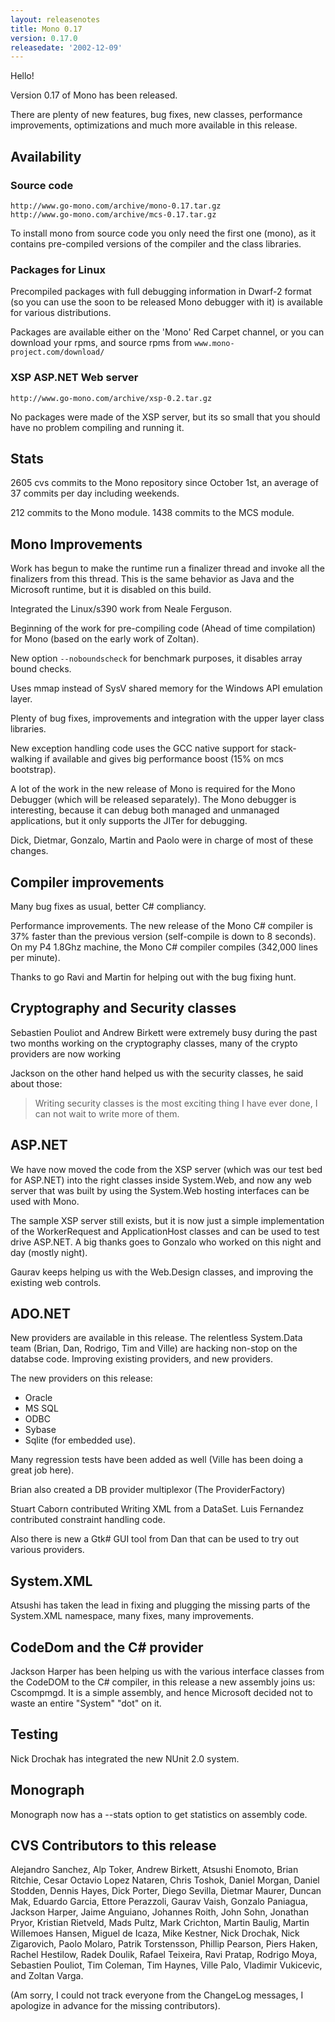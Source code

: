 ```yaml
---
layout: releasenotes
title: Mono 0.17
version: 0.17.0
releasedate: '2002-12-09'
---
```


Hello!

Version 0.17 of Mono has been released.

There are plenty of new features, bug fixes, new classes,
performance improvements, optimizations and much more
available in this release.

## Availability

### Source code

    http://www.go-mono.com/archive/mono-0.17.tar.gz
    http://www.go-mono.com/archive/mcs-0.17.tar.gz

To install mono from source code you only need the
first one (mono), as it contains pre-compiled versions
of the compiler and the class libraries.

### Packages for Linux

Precompiled packages with full debugging information
in Dwarf-2 format (so you can use the soon to be
released Mono debugger with it) is available for
various distributions.

Packages are available either on the 'Mono' Red Carpet
channel, or you can download your rpms, and source
rpms from `www.mono-project.com/download/`

### XSP ASP.NET Web server

    http://www.go-mono.com/archive/xsp-0.2.tar.gz

No packages were made of the XSP server, but its so
small that you should have no problem compiling and
running it.

## Stats

2605 cvs commits to the Mono repository since October 1st, an
average of 37 commits per day including weekends.

212 commits to the Mono module.
1438 commits to the MCS module.

## Mono Improvements

Work has begun to make the runtime run a finalizer thread and
invoke all the finalizers from this thread.  This is the same
behavior as Java and the Microsoft runtime, but it is disabled
on this build.

Integrated the Linux/s390 work from Neale Ferguson.

Beginning of the work for pre-compiling code (Ahead of time
compilation) for Mono (based on the early work of Zoltan).

New option `--noboundscheck` for benchmark purposes, it
disables array bound checks.

Uses mmap instead of SysV shared memory for the Windows API
emulation layer.

Plenty of bug fixes, improvements and integration with the
upper layer class libraries.

New exception handling code uses the GCC native support for
stack-walking if available and gives big performance boost
(15% on mcs bootstrap).

A lot of the work in the new release of Mono is required for
the Mono Debugger (which will be released separately).  The
Mono debugger is interesting, because it can debug both
managed and unmanaged applications, but it only supports the
JITer for debugging.

Dick, Dietmar, Gonzalo, Martin and Paolo were in charge of
most of these changes.

## Compiler improvements

Many bug fixes as usual, better C# compliancy.

Performance improvements.  The new release of the Mono C#
compiler is 37% faster than the previous version (self-compile
is down to 8 seconds).  On my P4 1.8Ghz machine, the Mono C#
compiler compiles (342,000 lines per minute).

Thanks to go Ravi and Martin for helping out with the bug
fixing hunt.

## Cryptography and Security classes

Sebastien Pouliot and Andrew Birkett were extremely busy
during the past two months working on the cryptography
classes, many of the crypto providers are now working

Jackson on the other hand helped us with the security
classes, he said about those:

> Writing security classes is the most exciting thing I have
ever done, I can not wait to write more of them.

## ASP.NET

We have now moved the code from the XSP server (which was our
test bed for ASP.NET) into the right classes inside
System.Web, and now any web server that was built by using the
System.Web hosting interfaces can be used with Mono.

The sample XSP server still exists, but it is now just a
simple implementation of the WorkerRequest and ApplicationHost
classes and can be used to test drive ASP.NET.  A big thanks
goes to Gonzalo who worked on this night and day (mostly
night).

Gaurav keeps helping us with the Web.Design classes, and
improving the existing web controls.

## ADO.NET

New providers are available in this release.  The relentless
System.Data team (Brian, Dan, Rodrigo, Tim and Ville) are
hacking non-stop on the databse code.  Improving existing
providers, and new providers.

The new providers on this release:

* Oracle
* MS SQL
* ODBC
* Sybase
* Sqlite (for embedded use).

Many regression tests have been added as well (Ville has been
doing a great job here).

Brian also created a DB provider multiplexor (The ProviderFactory)

Stuart Caborn contributed Writing XML from a DataSet.
Luis Fernandez contributed constraint handling code.

Also there is new a Gtk# GUI tool from Dan that can be used to
try out various providers.

## System.XML

Atsushi has taken the lead in fixing and plugging the missing
parts of the System.XML namespace, many fixes, many
improvements.

## CodeDom and the C# provider

Jackson Harper has been helping us with the various interface
classes from the CodeDOM to the C# compiler, in this release
a new assembly joins us: Cscompmgd.  It is a simple assembly,
and hence Microsoft decided not to waste an entire "System"
"dot" on it.

## Testing

Nick Drochak has integrated the new NUnit 2.0 system.

## Monograph

Monograph now has a --stats option to get statistics on
assembly code.

## CVS Contributors to this release

Alejandro Sanchez, Alp Toker, Andrew Birkett, Atsushi Enomoto,
Brian Ritchie, Cesar Octavio Lopez Nataren, Chris Toshok,
Daniel Morgan, Daniel Stodden, Dennis Hayes, Dick Porter,
Diego Sevilla, Dietmar Maurer, Duncan Mak, Eduardo Garcia,
Ettore Perazzoli, Gaurav Vaish, Gonzalo Paniagua, Jackson
Harper, Jaime Anguiano, Johannes Roith, John Sohn, Jonathan
Pryor, Kristian Rietveld, Mads Pultz, Mark Crichton, Martin
Baulig, Martin Willemoes Hansen, Miguel de Icaza, Mike
Kestner, Nick Drochak, Nick Zigarovich, Paolo Molaro, Patrik
Torstensson, Phillip Pearson, Piers Haken, Rachel Hestilow,
Radek Doulik, Rafael Teixeira, Ravi Pratap, Rodrigo Moya,
Sebastien Pouliot, Tim Coleman, Tim Haynes, Ville Palo,
Vladimir Vukicevic, and Zoltan Varga.

(Am sorry, I could not track everyone from the ChangeLog
messages, I apologize in advance for the missing
contributors).